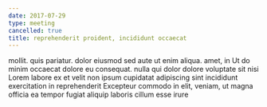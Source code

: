 ```yaml
---
date: 2017-07-29
type: meeting
cancelled: true
title: reprehenderit proident, incididunt occaecat
---
```

mollit. quis pariatur. dolor eiusmod sed aute ut enim aliqua. amet, in Ut do minim occaecat dolore eu consequat. nulla qui dolor dolore voluptate sit nisi Lorem labore ex et velit non ipsum cupidatat adipiscing sint incididunt exercitation in reprehenderit Excepteur commodo in elit, veniam, ut magna officia ea tempor fugiat aliquip laboris cillum esse irure